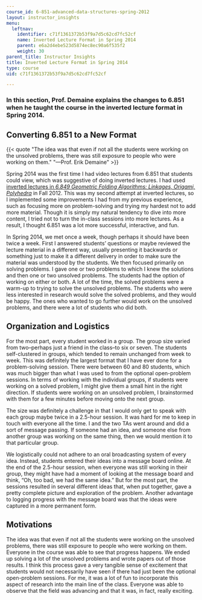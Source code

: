 ```yaml
---
course_id: 6-851-advanced-data-structures-spring-2012
layout: instructor_insights
menu:
  leftnav:
    identifier: c71f1361372b53f9a7d5c62cd7fc52cf
    name: Inverted Lecture Format in Spring 2014
    parent: e6a2d4ebe523d5874ec8ec90a6f535f2
    weight: 30
parent_title: Instructor Insights
title: Inverted Lecture Format in Spring 2014
type: course
uid: c71f1361372b53f9a7d5c62cd7fc52cf

---
```


### In this section, Prof. Demaine explains the changes to 6.851 when he taught the course in the inverted lecture format in Spring 2014.

Converting 6.851 to a New Format
--------------------------------

{{< quote "The idea was that even if not all the students were working on the unsolved problems, there was still exposure to people who were working on them." "—Prof. Erik Demaine" >}}

Spring 2014 was the first time I had video lectures from 6.851 that students could view, which was suggestive of doing inverted lectures. I had used [inverted lectures in _6.849 Geometric Folding Algorithms: Linkages, Origami, Polyhedra_](/courses/6-849-geometric-folding-algorithms-linkages-origami-polyhedra-fall-2012/sections/instructor-insights/inverted-lecture-format-in-fall-2012) in Fall 2012. This was my second attempt at inverted lectures, so I implemented some improvements I had from my previous experience, such as focusing more on problem-solving and trying my hardest not to add more material. Though it is simply my natural tendency to dive into more content, I tried not to turn the in-class sessions into more lectures. As a result, I thought 6.851 was a lot more successful, interactive, and fun.

In Spring 2014, we met once a week, though perhaps it should have been twice a week. First I answered students’ questions or maybe reviewed the lecture material in a different way, usually presenting it backwards or something just to make it a different delivery in order to make sure the material was understood by the students. We then focused primarily on solving problems. I gave one or two problems to which I knew the solutions and then one or two unsolved problems. The students had the option of working on either or both. A lot of the time, the solved problems were a warm-up to trying to solve the unsolved problems. The students who were less interested in research would solve the solved problems, and they would be happy. The ones who wanted to go further would work on the unsolved problems, and there were a lot of students who did both.

Organization and Logistics
--------------------------

For the most part, every student worked in a group. The group size varied from two–perhaps just a friend in the class–to six or seven. The students self-clustered in groups, which tended to remain unchanged from week to week. This was definitely the largest format that I have ever done for a problem-solving session. There were between 60 and 80 students, which was much bigger than what I was used to from the optional open-problem sessions. In terms of working with the individual groups, if students were working on a solved problem, I might give them a small hint in the right direction. If students were working on an unsolved problem, I brainstormed with them for a few minutes before moving onto the next group.

The size was definitely a challenge in that I would only get to speak with each group maybe twice in a 2.5-hour session. It was hard for me to keep in touch with everyone all the time. I and the two TAs went around and did a sort of message passing. If someone had an idea, and someone else from another group was working on the same thing, then we would mention it to that particular group.

We logistically could not adhere to an oral broadcasting system of every idea. Instead, students entered their ideas into a message board online. At the end of the 2.5-hour session, when everyone was still working in their group, they might have had a moment of looking at the message board and think, “Oh, too bad, we had the same idea.” But for the most part, the sessions resulted in several different ideas that, when put together, gave a pretty complete picture and exploration of the problem. Another advantage to logging progress with the message board was that the ideas were captured in a more permanent form.

Motivations
-----------

The idea was that even if not all the students were working on the unsolved problems, there was still exposure to people who were working on them. Everyone in the course was able to see that progress happens. We ended up solving a lot of the unsolved problems and wrote papers out of those results. I think this process gave a very tangible sense of excitement that students would not necessarily have seen if there had just been the optional open-problem sessions. For me, it was a lot of fun to incorporate this aspect of research into the main line of the class. Everyone was able to observe that the field was advancing and that it was, in fact, really exciting.